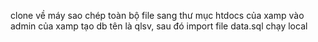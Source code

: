 clone về máy
sao chép toàn bộ file sang thư mục htdocs của xamp
vào admin của xamp tạo db tên là qlsv, sau đó import file data.sql
chạy local
